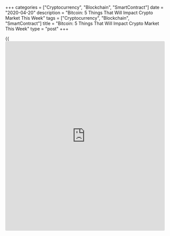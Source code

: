 +++
categories = ["Cryptocurrency", "Blockchain", "SmartContract"]
date = "2020-04-20"
description = "Bitcoin: 5 Things That Will Impact Crypto Market This Week"
tags = ["Cryptocurrency", "Blockchain", "SmartContract"]
title = "Bitcoin: 5 Things That Will Impact Crypto Market This Week"
type = "post"
+++

{{<iframe id="large-banner" src="https://www.bounty.group/#slide=15.0" width="100%" height="600" scrolling="no" style="border: 0px solid rgb(216, 221, 230); border-radius: 3px;">}}

From oil nearing $10 to stocks trading near all-time highs despite
millions of unemployed, Bitcoin has a lot to consider this week. Bitcoin
(BTC) maintained $7,000 despite strong resistance on April 20 as oil
crashed through fresh support levels towards $10. Heading into what
promises to be a choppy week for traditional markets, here are five
things to watch for Bitcoin traders in the coming days.

Data from Coin360 and Cointelegraph Markets showed some rare calm for
BTC/USD as the week began. The pair circled $7,190 at press time, having
lingered inside a $300 corridor over the weekend. Bitcoin has now
maintained $7,000 support since April 16, while analysts continue to
warn that year-to-date resistance and the 200-day moving average both
present barriers to further growth.

[![[BTC](https://www.playgroundfx.com/blog/who-is-the-creator-of-bitcoin/) maintained 7,000april 20][1]][1]

The last time such prices were recorded was in 1999, while a $10 price
tag was rarely seen on market closes even then — since 1987, a close of
$10.82 formed the record low, according to data from Macrotrends. As
Cointelegraph reported, even United States President Donald Trump has
appeared resigned to the idea of oil falling even as low as single
digits per barrel. “No one wants oil right now,” Bloomberg summarized
while tracking the decline on Monday.

Paradoxically, stock markets continue to gain, despite millions of
unemployed workers still appearing and the U.S. and other governments
supporting them with helicopter money. Commentator Holger Zschaepitz
noted on Monday that a basket of stocks known as FANGMAN — Facebook,
Amazon, Netflix, Alphabet, Microsoft, Apple, Nvidia — traded just 7%
below its all-time highs as the week began. Since its crash in March,
Bitcoin has shown a continued correlation with the fortunes of major
stock markets. The increasingly bizarre contrast has formed the topic of
intense scrutiny by Bitcoin supporters, however, with Max Keiser arguing
that it represents the illicit transfer of wealth away from workers and
companies to banks and the state.

Bitcoin’s third seminal block reward halving is now just three weeks
away. Set to reduce the amount paid to miners per block to 6.25 BTC, the
event will harden Bitcoin as money overnight.

In an interview on Sunday, Saifedean Ammous, author of the popular book
“The Bitcoin Standard” made a simple argument for the halving’s positive
impact on the Bitcoin price. Once the flow of new Bitcoins halves, he
argued, demand could theoretically also halve and still keep BTC/USD at
its current level.

PlanB, the analyst behind the celebrated stock-to-flow price model,
meanwhile sticks by its latest forecast — by the end of 2020, Bitcoin
should trade at around $30,000.

On Tuesday, Bitcoin’s difficulty adjustment feature means it will become
8.5% more difficult to find new blocks. This is one of the rare larger
upticks after difficulty — and interpreted as a bullish sign by some
analysts — adjusted downwards following last month’s price crash. As
Cointelegraph often reports, difficulty plays a key role in ensuring
Bitcoin remains hard money — price fluctuations do not result in coins
being mined faster or slower, and the stock-to-flow ratio is thus
preserved.

Bitcoin Price: 5 Things That Will Impact the Crypto Market This Week,
CoinTelegraph, Apr 20

_Source:[FXPro][2]_

   1. /files/downloads/8/3/5/8353687cdc683d76b060c06a8bf9778f_1d5aa881944e0427b83152909b5ae667.png
   2. /geturl/index/b4926232c8699963c2bc305e0a8064674dae4c71/